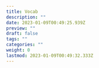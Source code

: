 ```yaml
---
title: Vocab
description: ""
date: 2023-01-09T00:49:25.939Z
preview: ""
draft: false
tags: ""
categories: ""
weight: 0
lastmod: 2023-01-09T00:49:32.333Z
---
```

